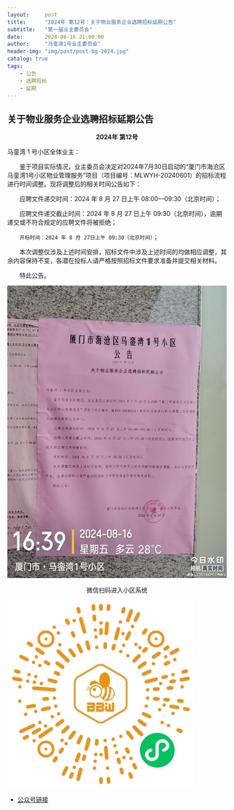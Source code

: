 ```yaml
---
layout:     post
title:      "2024年 第12号：关于物业服务企业选聘招标延期公告"
subtitle:   "第一届业主委员会"
date:       2024-08-16 21:00:00
author:     "马銮湾1号业主委员会"
header-img: "img/post/post-bg-2024.jpg"
catalog: true
tags:
    - 公告
    - 选聘招标
    - 延期
---
```




## 关于物业服务企业选聘招标延期公告

<center><strong>2024年 第12号</strong></center>

马銮湾 1 号小区全体业主：

&emsp;&emsp;鉴于项目实际情况，业主委员会决定对2024年7月30日启动的“厦门市海沧区马銮湾1号小区物业管理服务”项目（项目编号：MLWYH-20240601）的招标流程进行时间调整。现将调整后的相关时间公告如下：

&emsp;&emsp;应聘文件递交时间：2024 年 8 月 27 日上午 08:00—09:30（北京时间）；

&emsp;&emsp;应聘文件递交截止时间：2024 年 8 月 27 日上午 09:30（北京时间），逾期递交或不符合规定的应聘文件将被拒绝；

&emsp;&emsp;`开标时间：2024 年 8 月 27日上午 09:30（北京时间）`；

&emsp;&emsp;本次调整仅涉及上述时间安排，招标文件中涉及上述时间的均做相应调整，其余内容保持不变，各潜在投标人请严格按照招标文件要求准备并提交相关材料。

&emsp;&emsp;特此公告。

![](\img\in-post\2024-8-16-公告实景.jpg)


<center>微信扫码进入小区系统</center>

![](\img\in-post\蜂窝智家.jpg)


- [公众号链接](https://mp.weixin.qq.com/s/reW6N9adacs9p_owoqhSzw)
